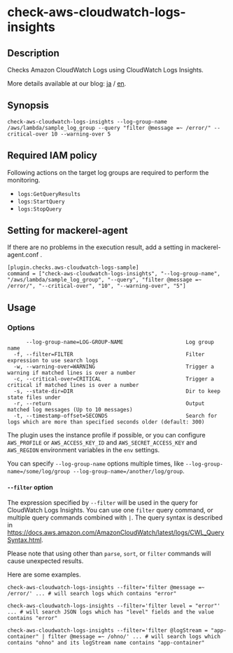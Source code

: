 # check-aws-cloudwatch-logs-insights

## Description
Checks Amazon CloudWatch Logs using CloudWatch Logs Insights.

More details available at our blog: [ja](https://mackerel.io/ja/blog/entry/2020/10/12/120000) / [en](https://mackerel.io/blog/entry/2020/10/12/120000).

## Synopsis
```
check-aws-cloudwatch-logs-insights --log-group-name /aws/lambda/sample_log_group --query "filter @message =~ /error/" --critical-over 10 --warning-over 5
```

## Required IAM policy

Following actions on the target log groups are required to perform the monitoring.

- `logs:GetQueryResults`
- `logs:StartQuery`
- `logs:StopQuery`

## Setting for mackerel-agent

If there are no problems in the execution result, add a setting in mackerel-agent.conf .

```
[plugin.checks.aws-cloudwatch-logs-sample]
command = ["check-aws-cloudwatch-logs-insights", "--log-group-name", "/aws/lambda/sample_log_group", "--query", "filter @message =~ /error/", "--critical-over", "10", "--warning-over", "5"]
```

## Usage
### Options

```
      --log-group-name=LOG-GROUP-NAME                    Log group name
  -f, --filter=FILTER                                    Filter expression to use search logs
  -w, --warning-over=WARNING                             Trigger a warning if matched lines is over a number
  -c, --critical-over=CRITICAL                           Trigger a critical if matched lines is over a number
  -s, --state-dir=DIR                                    Dir to keep state files under
  -r, --return                                           Output matched log messages (Up to 10 messages)
  -t, --timestamp-offset=SECONDS                         Search for logs which are more than specified seconds older (default: 300)
```

The plugin uses the instance profile if possible, or you can configure `AWS_PROFILE` or `AWS_ACCESS_KEY_ID` and `AWS_SECRET_ACCESS_KEY` and `AWS_REGION` environment variables in the `env` settings.

You can specify `--log-group-name` options multiple times, like `--log-group-name=/some/log/group --log-group-name=/another/log/group`.

#### `--filter` option
The expression specified by `--filter` will be used in the query for CloudWatch Logs Insights.  You can use one `filter` query command, or multiple query commands combined with `|`.  The query syntax is described in https://docs.aws.amazon.com/AmazonCloudWatch/latest/logs/CWL_QuerySyntax.html.

Please note that using other than `parse`, `sort`, or `filter` commands will cause unexpected results.

Here are some examples.

```shell
check-aws-cloudwatch-logs-insights --filter='filter @message =~ /error/' ... # will search logs which contains "error"
```

```shell
check-aws-cloudwatch-logs-insights --filter='filter level = "error"' ... # will search JSON logs which has "level" fields and the value contains "error"
```

```shell
check-aws-cloudwatch-logs-insights --filter='filter @logStream = "app-container" | filter @message =~ /ohno/' ... # will search logs which contains "ohno" and its logStream name contains "app-container"
```

